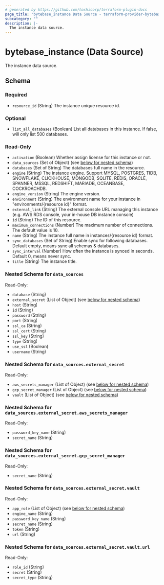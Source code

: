 ```yaml
---
# generated by https://github.com/hashicorp/terraform-plugin-docs
page_title: "bytebase_instance Data Source - terraform-provider-bytebase"
subcategory: ""
description: |-
  The instance data source.
---
```


# bytebase_instance (Data Source)

The instance data source.



<!-- schema generated by tfplugindocs -->
## Schema

### Required

- `resource_id` (String) The instance unique resource id.

### Optional

- `list_all_databases` (Boolean) List all databases in this instance. If false, will only list 500 databases.

### Read-Only

- `activation` (Boolean) Whether assign license for this instance or not.
- `data_sources` (Set of Object) (see [below for nested schema](#nestedatt--data_sources))
- `databases` (Set of String) The databases full name in the resource.
- `engine` (String) The instance engine. Support MYSQL, POSTGRES, TIDB, SNOWFLAKE, CLICKHOUSE, MONGODB, SQLITE, REDIS, ORACLE, SPANNER, MSSQL, REDSHIFT, MARIADB, OCEANBASE, COCKROACHDB.
- `engine_version` (String) The engine version.
- `environment` (String) The environment name for your instance in "environments/{resource id}" format.
- `external_link` (String) The external console URL managing this instance (e.g. AWS RDS console, your in-house DB instance console)
- `id` (String) The ID of this resource.
- `maximum_connections` (Number) The maximum number of connections. The default value is 10.
- `name` (String) The instance full name in instances/{resource id} format.
- `sync_databases` (Set of String) Enable sync for following databases. Default empty, means sync all schemas & databases.
- `sync_interval` (Number) How often the instance is synced in seconds. Default 0, means never sync.
- `title` (String) The instance title.

<a id="nestedatt--data_sources"></a>
### Nested Schema for `data_sources`

Read-Only:

- `database` (String)
- `external_secret` (List of Object) (see [below for nested schema](#nestedobjatt--data_sources--external_secret))
- `host` (String)
- `id` (String)
- `password` (String)
- `port` (String)
- `ssl_ca` (String)
- `ssl_cert` (String)
- `ssl_key` (String)
- `type` (String)
- `use_ssl` (Boolean)
- `username` (String)

<a id="nestedobjatt--data_sources--external_secret"></a>
### Nested Schema for `data_sources.external_secret`

Read-Only:

- `aws_secrets_manager` (List of Object) (see [below for nested schema](#nestedobjatt--data_sources--external_secret--aws_secrets_manager))
- `gcp_secret_manager` (List of Object) (see [below for nested schema](#nestedobjatt--data_sources--external_secret--gcp_secret_manager))
- `vault` (List of Object) (see [below for nested schema](#nestedobjatt--data_sources--external_secret--vault))

<a id="nestedobjatt--data_sources--external_secret--aws_secrets_manager"></a>
### Nested Schema for `data_sources.external_secret.aws_secrets_manager`

Read-Only:

- `password_key_name` (String)
- `secret_name` (String)


<a id="nestedobjatt--data_sources--external_secret--gcp_secret_manager"></a>
### Nested Schema for `data_sources.external_secret.gcp_secret_manager`

Read-Only:

- `secret_name` (String)


<a id="nestedobjatt--data_sources--external_secret--vault"></a>
### Nested Schema for `data_sources.external_secret.vault`

Read-Only:

- `app_role` (List of Object) (see [below for nested schema](#nestedobjatt--data_sources--external_secret--vault--app_role))
- `engine_name` (String)
- `password_key_name` (String)
- `secret_name` (String)
- `token` (String)
- `url` (String)

<a id="nestedobjatt--data_sources--external_secret--vault--app_role"></a>
### Nested Schema for `data_sources.external_secret.vault.url`

Read-Only:

- `role_id` (String)
- `secret` (String)
- `secret_type` (String)


